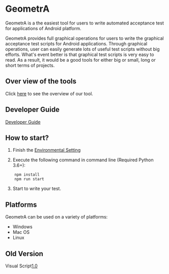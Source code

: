 # GeometrA
GeometrA is a the easiest tool for users to write automated acceptance test for applications of Android platform.

GeometrA provides full graphical operations for users to write the graphical acceptance test scripts for Android applications. Through graphical operations, user can easily generate lots of useful test scripts without big efforts. What's event better is that graphical test scripts is very easy to read. As a result, it would be a good tools for either big or small, long or short terms of projects.

## Over view of the tools
Click [here](https://github.com/NTUTVisualScript/GeometrA/blob/master/docs/Overview.md) to see the overview of our tool.

## Developer Guide
[Developer Guide](https://github.com/NTUTVisualScript/GeometrA/blob/master/docs/developer_guide.md)

## How to start?
1. Finish the [Environmental Setting](https://github.com/NTUTVisualScript/GeometrA/blob/master/docs/EnvironmetalSetting.md)

2. Execute the following command in command line (Required Python 3.6+):
```
    npm install
    npm run start
```

3. Start to write your test.

## Platforms
GeometrA can be used on a variety of platforms:
- Windows
- Mac OS
- Linux

## Old Version
Visual Script[1.0](https://github.com/NTUTVisualScript/Visual_Script/tree/Old_Version)
